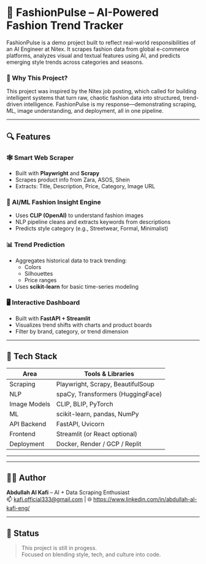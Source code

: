 # 👗 FashionPulse – AI-Powered Fashion Trend Tracker


FashionPulse is a demo project built to reflect real-world responsibilities of an AI Engineer at Nitex. It scrapes fashion data from global e-commerce platforms, analyzes visual and textual features using AI, and predicts emerging style trends across categories and seasons.

### 🚀 Why This Project?
This project was inspired by the Nitex job posting, which called for building intelligent systems that turn raw, chaotic fashion data into structured, trend-driven intelligence. FashionPulse is my response—demonstrating scraping, ML, image understanding, and deployment, all in one pipeline.

---

## 🔍 Features

### 🕸️ Smart Web Scraper
- Built with **Playwright** and **Scrapy**
- Scrapes product info from Zara, ASOS, Shein
- Extracts: Title, Description, Price, Category, Image URL

### 🧠 AI/ML Fashion Insight Engine
- Uses **CLIP (OpenAI)** to understand fashion images
- NLP pipeline cleans and extracts keywords from descriptions
- Predicts style category (e.g., Streetwear, Formal, Minimalist)

### 📊 Trend Prediction
- Aggregates historical data to track trending:
  - Colors
  - Silhouettes
  - Price ranges
- Uses **scikit-learn** for basic time-series modeling

### 🖥️ Interactive Dashboard
- Built with **FastAPI + Streamlit**
- Visualizes trend shifts with charts and product boards
- Filter by brand, category, or trend dimension

---

## 🧰 Tech Stack

| Area           | Tools & Libraries                          
|----------------|--------------------------------------------
| Scraping       | Playwright, Scrapy, BeautifulSoup          
| NLP            | spaCy, Transformers (HuggingFace)          
| Image Models   | CLIP, BLIP, PyTorch                       
| ML             | scikit-learn, pandas, NumPy                
| API Backend    | FastAPI, Uvicorn                           
| Frontend       | Streamlit (or React optional)              
| Deployment     | Docker, Render / GCP / Replit              

---




---

## 🧑‍💻 Author
**Abdullah Al Kafi** – AI + Data Scraping Enthusiast  
📫 kafi.official333@gmail.com | 🌐 https://www.linkedin.com/in/abdullah-al-kafi-eng/

---

## 🎯 Status
> This project is still in progess.  
> Focused on blending style, tech, and culture into code.

